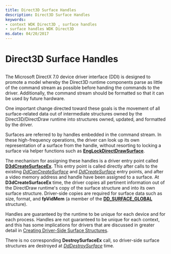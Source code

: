 ```yaml
---
title: Direct3D Surface Handles
description: Direct3D Surface Handles
keywords:
- context WDK Direct3D , surface handles
- surface handles WDK Direct3D
ms.date: 04/20/2017
---
```


# Direct3D Surface Handles


## <span id="ddk_direct3d_surface_handles_gg"></span><span id="DDK_DIRECT3D_SURFACE_HANDLES_GG"></span>


The Microsoft DirectX 7.0 device driver interface (DDI) is designed to promote a model whereby the Direct3D runtime components parse as little of the command stream as possible before handing the commands to the driver. Additionally, the command stream should be formatted so that it can be used by future hardware.

One important change directed toward these goals is the movement of all surface-related data out of intermediate structures owned by the Direct3D/DirectDraw runtime into structures owned, updated, and formatted by the driver.

Surfaces are referred to by handles embedded in the command stream. In these high-frequency operations, the driver can look up its own representation of a surface from the handle, without resorting to locking a surface via helper functions such as [**EngLockDirectDrawSurface**](/windows/win32/api/winddi/nf-winddi-englockdirectdrawsurface).

The mechanism for assigning these handles is a driver entry point called [**D3dCreateSurfaceEx**](/windows/win32/api/ddrawint/nc-ddrawint-pdd_createsurfaceex). This entry point is called directly after calls to the existing [*DdCanCreateSurface*](/previous-versions/windows/hardware/drivers/ff549213(v=vs.85)) and [*DdCreateSurface*](/previous-versions/windows/hardware/drivers/ff549263(v=vs.85)) entry points, and after a video memory address and handle have been assigned to a surface. At **D3dCreateSurfaceEx** time, the driver copies all pertinent information out of the DirectDraw runtime's copy of the surface structure and into its own surface structure. Driver-side copies are required for surface data such as size, format, and **fpVidMem** (a member of the [**DD\_SURFACE\_GLOBAL**](/windows/win32/api/ddrawint/ns-ddrawint-dd_surface_global) structure).

Handles are guaranteed by the runtime to be unique for each device and for each process. Handles are not guaranteed to be unique for each context, and this has some implications for drivers that are discussed in greater detail in [Creating Driver-Side Surface Structures](creating-driver-side-surface-structures.md).

There is no corresponding **DestroySurfaceEx** call, so driver-side surface structures are destroyed at [*DdDestroySurface*](/windows/win32/api/ddrawint/nc-ddrawint-pdd_surfcb_destroysurface) time.

 

